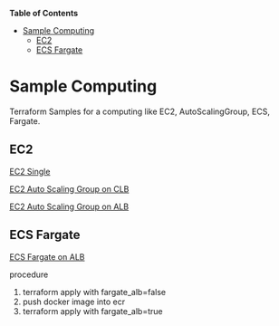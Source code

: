 <!-- START doctoc generated TOC please keep comment here to allow auto update -->
<!-- DON'T EDIT THIS SECTION, INSTEAD RE-RUN doctoc TO UPDATE -->
**Table of Contents**

- [Sample Computing](#sample-computing)
  - [EC2](#ec2)
  - [ECS Fargate](#ecs-fargate)

<!-- END doctoc generated TOC please keep comment here to allow auto update -->

# Sample Computing

Terraform Samples for a computing like EC2, AutoScalingGroup, ECS, Fargate.

## EC2

[EC2 Single](./modules/computing/ec2_single/)

[EC2 Auto Scaling Group on CLB](./modules/computing/ec2_clb/)

[EC2 Auto Scaling Group on ALB](./modules/computing/ec2_alb/)

## ECS Fargate

[ECS Fargate on ALB](./modules/computing/fargate_alb/)

procedure

1. terraform apply with fargate_alb=false
1. push docker image into ecr
1. terraform apply with fargate_alb=true
